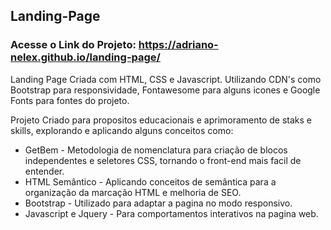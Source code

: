 ## Landing-Page
<h3>Acesse o Link do Projeto: <a href="https://adriano-nelex.github.io/landing-page/" target="_self">https://adriano-nelex.github.io/landing-page/</a></h3>

Landing Page Criada com HTML, CSS e Javascript. Utilizando CDN's como Bootstrap para responsividade, Fontawesome para alguns icones e Google Fonts para fontes do projeto.

Projeto Criado para propositos educacionais e aprimoramento de staks e skills, explorando e aplicando alguns conceitos como:</br>
    
<div>
  <ul>
    <li>GetBem - Metodologia de nomenclatura para criação de blocos independentes e seletores CSS, tornando o front-end mais facil de entender.</li>
    <li>HTML Semântico - Aplicando conceitos de semântica para a organização da marcação HTML e melhoria de SEO.</li>
    <li>Bootstrap - Utilizado para adaptar a pagina no modo responsivo.</li>
    <li>Javascript e Jquery - Para comportamentos interativos na pagina web.</li>
  </ul>
</div>

